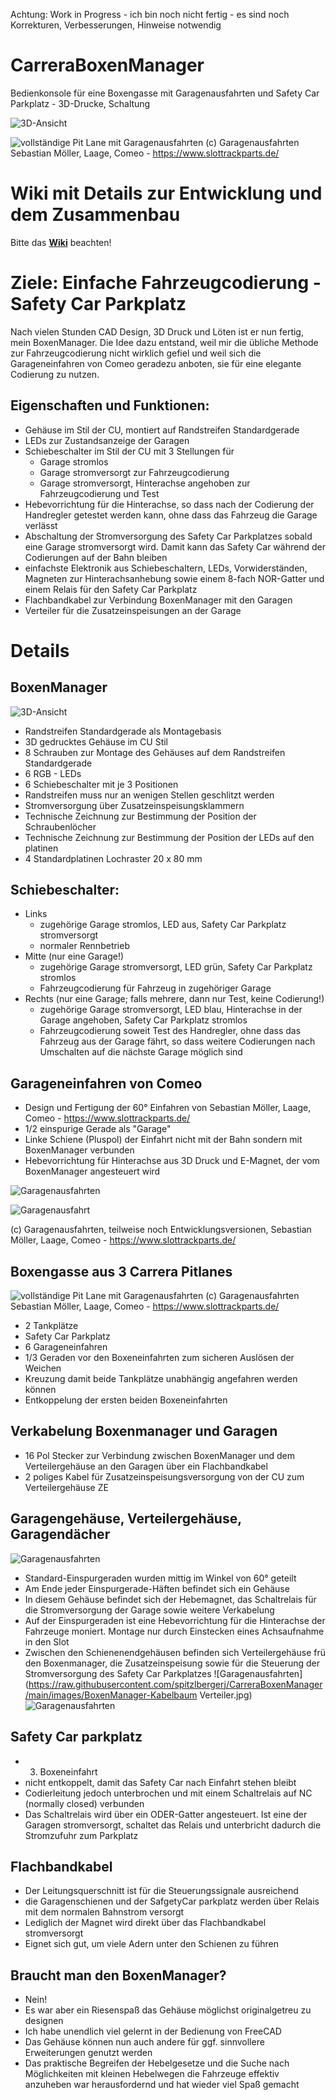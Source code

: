 Achtung: Work in Progress - ich bin noch nicht fertig - es sind noch Korrekturen, Verbesserungen, Hinweise notwendig

# CarreraBoxenManager
Bedienkonsole für eine Boxengasse mit Garagenausfahrten und Safety Car Parkplatz - 3D-Drucke, Schaltung

![3D-Ansicht](https://raw.githubusercontent.com/spitzlbergerj/CarreraBoxenManager/main/images/AnsichtVorne.png)  

![vollständige Pit Lane mit Garagenausfahrten](https://raw.githubusercontent.com/spitzlbergerj/CarreraBoxenManager/main/images/Boxengasse-Garagen.png) 
(c) Garagenausfahrten Sebastian Möller, Laage, Comeo - https://www.slottrackparts.de/

# Wiki mit Details zur Entwicklung und dem Zusammenbau
Bitte das **[Wiki](https://github.com/spitzlbergerj/CarreraBoxenManager/wiki)** beachten! 


# Ziele: Einfache Fahrzeugcodierung - Safety Car Parkplatz

Nach vielen Stunden CAD Design, 3D Druck und Löten ist er nun fertig, mein BoxenManager. Die Idee dazu entstand, weil mir die übliche Methode zur Fahrzeugcodierung nicht wirklich gefiel und weil sich die Garageneinfahren von Comeo geradezu anboten, sie für eine elegante Codierung zu nutzen.

## Eigenschaften und Funktionen:
- Gehäuse im Stil der CU, montiert auf Randstreifen Standardgerade
- LEDs zur Zustandsanzeige der Garagen
- Schiebeschalter im Stil der CU mit 3 Stellungen für
	- Garage stromlos
	- Garage stromversorgt zur Fahrzeugcodierung
	- Garage stromversorgt, Hinterachse angehoben zur Fahrzeugcodierung und Test
- Hebevorrichtung für die Hinterachse, so dass nach der Codierung der Handregler getestet werden kann, ohne dass das Fahrzeug die Garage verlässt
- Abschaltung der Stromversorgung des Safety Car Parkplatzes sobald eine Garage stromversorgt wird. Damit kann das Safety Car während der Codierungen auf der Bahn bleiben
- einfachste Elektronik aus Schiebeschaltern, LEDs, Vorwiderständen, Magneten zur Hinterachsanhebung sowie einem 8-fach NOR-Gatter und einem Relais für den Safety Car Parkplatz 
- Flachbandkabel zur Verbindung BoxenManager mit den Garagen
- Verteiler für die Zusatzeinspeisungen an der Garage

# Details

## BoxenManager
![3D-Ansicht](https://raw.githubusercontent.com/spitzlbergerj/CarreraBoxenManager/main/images/AnsichtVorne.png)  
- Randstreifen Standardgerade als Montagebasis
- 3D gedrucktes Gehäuse im CU Stil
- 8 Schrauben zur Montage des Gehäuses auf dem Randstreifen Standardgerade 
- 6 RGB - LEDs
- 6 Schiebeschalter mit je 3 Positionen
- Randstreifen muss nur an wenigen Stellen geschlitzt werden
- Stromversorgung über Zusatzeinspeisungsklammern
- Technische Zeichnung zur Bestimmung der Position der Schraubenlöcher
- Technische Zeichnung zur Bestimmung der Position der LEDs auf den platinen
- 4 Standardplatinen Lochraster 20 x 80 mm

## Schiebeschalter:
- Links
	- zugehörige Garage stromlos, LED aus, Safety Car Parkplatz stromversorgt
	- normaler Rennbetrieb 
- Mitte (nur eine Garage!) 
	- zugehörige Garage stromversorgt, LED grün, Safety Car Parkplatz stromlos
	- Fahrzeugcodierung für Fahrzeug in zugehöriger Garage
- Rechts (nur eine Garage; falls mehrere, dann nur Test, keine Codierung!)
	- zugehörige Garage stromversorgt, LED blau, Hinterachse in der Garage angehoben, Safety Car Parkplatz stromlos
	- Fahrzeugcodierung soweit Test des Handregler, ohne dass das Fahrzeug aus der Garage fährt, so dass weitere Codierungen nach Umschalten auf die nächste Garage möglich sind

## Garageneinfahren von Comeo
- Design und Fertigung der 60° Einfahren von Sebastian Möller, Laage, Comeo - https://www.slottrackparts.de/
- 1/2 einspurige Gerade als "Garage"
- Linke Schiene (Pluspol) der Einfahrt nicht mit der Bahn sondern mit BoxenManager verbunden
- Hebevorrichtung für Hinterachse aus 3D Druck und E-Magnet, der vom BoxenManager angesteuert wird

![Garagenausfahrten](https://raw.githubusercontent.com/spitzlbergerj/CarreraBoxenManager/main/images/Garagenausfahrt.png) 

![Garagenausfahrt](https://raw.githubusercontent.com/spitzlbergerj/CarreraBoxenManager/main/images/Garagenausfahrt-schraeg.png) 

(c) Garagenausfahrten, teilweise noch Entwicklungsversionen, Sebastian Möller, Laage, Comeo - https://www.slottrackparts.de/

## Boxengasse aus 3 Carrera Pitlanes
![vollständige Pit Lane mit Garagenausfahrten](https://raw.githubusercontent.com/spitzlbergerj/CarreraBoxenManager/main/images/Boxengasse-Garagen.png) 
(c) Garagenausfahrten Sebastian Möller, Laage, Comeo - https://www.slottrackparts.de/
- 2 Tankplätze
- Safety Car Parkplatz 
- 6 Garageneinfahren
- 1/3 Geraden vor den Boxeneinfahrten zum sicheren Auslösen der Weichen 
- Kreuzung damit beide Tankplätze unabhängig angefahren werden können 
- Entkoppelung der ersten beiden Boxeneinfahrten

## Verkabelung Boxenmanager und Garagen
- 16 Pol Stecker zur Verbindung zwischen BoxenManager und dem Verteilergehäuse an den Garagen über ein Flachbandkabel
- 2 poliges Kabel für Zusatzeinspeisungsversorgung von der CU zum Verteilergehäuse ZE

## Garagengehäuse, Verteilergehäuse, Garagendächer
![Garagenausfahrten](https://raw.githubusercontent.com/spitzlbergerj/CarreraBoxenManager/main/images/Boxenmanager-mittlere-Garagen.jpg)
- Standard-Einspurgeraden wurden mittig im Winkel von 60° geteilt
- Am Ende jeder Einspurgerade-Häften befindet sich ein Gehäuse
- In diesem Gehäuse befindet sich der Hebemagnet, das Schaltrelais für die Stromversorgung der Garage sowie weitere Verkabelung
- Auf der Einspurgeraden ist eine Hebevorrichtung für die Hinterachse der Fahrzeuge moniert. Montage nur durch Einstecken eines Achsaufnahme in den Slot
- Zwischen den Schienenendgehäusen befinden sich Verteilergehäuse frü den Boxenmanager, die Zusatzeinspeisung sowie für die Steuerung der Stromversorgung des Safety Car Parkplatzes
![Garagenausfahrten](https://raw.githubusercontent.com/spitzlbergerj/CarreraBoxenManager/main/images/BoxenManager-Kabelbaum Verteiler.jpg)
![Garagenausfahrten](https://raw.githubusercontent.com/spitzlbergerj/CarreraBoxenManager/main/images/Boxenmanager-Schiene-Endgehaeuse-Aufsicht.jpg)

## Safety Car parkplatz
- 3. Boxeneinfahrt 
- nicht entkoppelt, damit das Safety Car nach Einfahrt stehen bleibt
- Codierleitung jedoch unterbrochen und mit einem Schaltrelais auf NC (normally closed) verbunden
- Das Schaltrelais wird über ein ODER-Gatter angesteuert. Ist eine der Garagen stromversorgt, schaltet das Relais und unterbricht dadurch die Stromzufuhr zum Parkplatz

## Flachbandkabel
- Der Leitungsquerschnitt ist für die Steuerungssignale ausreichend
- die Garagenschienen und der SafgetyCar parkplatz werden über Relais mit dem normalen Bahnstrom versorgt
- Lediglich der Magnet wird direkt über das Flachbandkabel stromversorgt
- Eignet sich gut, um viele Adern unter den Schienen zu führen

## Braucht man den BoxenManager?
- Nein!
- Es war aber ein Riesenspaß das Gehäuse möglichst originalgetreu zu designen
- Ich habe unendlich viel gelernt in der Bedienung von FreeCAD
- Das Gehäuse können nun auch andere für ggf. sinnvollere Erweiterungen genutzt werden
- Das praktische Begreifen der Hebelgesetze und die Suche nach Möglichkeiten mit kleinen Hebelwegen die Fahrzeuge effektiv anzuheben war herausfordernd und hat wieder viel Spaß gemacht
